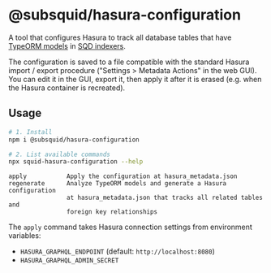 # @subsquid/hasura-configuration

A tool that configures Hasura to track all database tables that have [TypeORM models](https://docs.devsquid.net/sdk/reference/schema-file/intro/#typeorm-codegen) in [SQD indexers](https://docs.subsquid.io/sdk).

The configuration is saved to a file compatible with the standard Hasura import / export procedure ("Settings > Metadata Actions" in the web GUI). You can edit it in the GUI, export it, then apply it after it is erased (e.g. when the Hasura container is recreated).

## Usage

```bash
# 1. Install
npm i @subsquid/hasura-configuration

# 2. List available commands
npx squid-hasura-configuration --help
```

```
apply           Apply the configuration at hasura_metadata.json
regenerate      Analyze TypeORM models and generate a Hasura configuration
                at hasura_metadata.json that tracks all related tables and
                foreign key relationships
```

The `apply` command takes Hasura connection settings from environment variables:
- `HASURA_GRAPHQL_ENDPOINT` (default: `http://localhost:8080`)
- `HASURA_GRAPHQL_ADMIN_SECRET`

